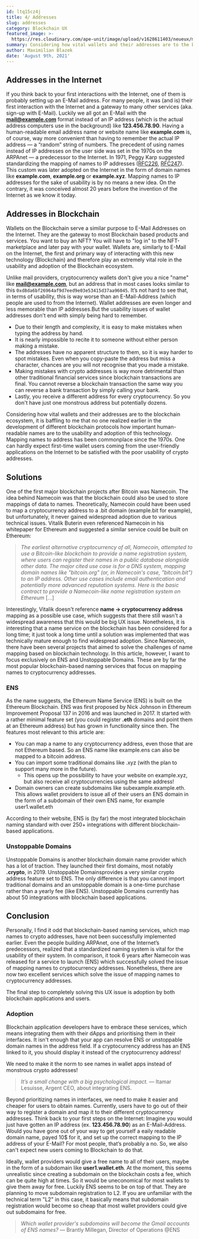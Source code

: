 ```yaml
---
id: ltq15cz4j
title: 4/ Addresses
slug: addresses
category: Blockchain UX
featured_image: >-
  https://res.cloudinary.com/ape-unit/image/upload/v1628611403/neueux/media/articles/Frame16465%202037.png
summary: Considering how vital wallets and their addresses are to the blockchain ecosystem, it is baffling that no one realized earlier in the development of different blockchain protocols how important human-readable names are to the usability and adoption of this technology. Mapping names to address has been commonplace since the 1970s. One can hardly expect first-time wallet users coming from the user-friendly applications on the Internet to be satisfied with the poor usability of crypto addresses.
author: Maximilian Blazek
date: 'August 9th, 2021'
---
```

## Addresses in the Internet

If you think back to your first interactions with the Internet, one of them is probably setting up an E-Mail address. For many people, it was (and is) their first interaction with the Internet and a gateway to many other services (aka. sign-up with E-Mail).
Luckily we all got an E-Mail with the **mail@example.com** format instead of an IP address (which is the actual address computers use in the background) like **123.456.78.90**. Having a human-readable email address name or website name like **example.com** is, of course, way more convenient than having to remember the actual IP address — a “random” string of numbers.
The precedent of using names instead of IP addresses on the user side was set in the 1970s on the ARPAnet — a predecessor to the Internet.  In 1971, Peggy Karp suggested  standardizing the mapping of names to IP addresses ([RFC226](https://datatracker.ietf.org/doc/html/rfc226), [RFC247](https://datatracker.ietf.org/doc/html/RFC247)). This custom was later adopted on the Internet in the form of domain names like **example.com**, **example.org** or **example.xyz**.
Mapping names to IP addresses for the sake of usability is by no means a new idea. On the contrary, it was conceived almost 20 years before the invention of the Internet as we know it today.

## Addresses in Blockchain

Wallets on the Blockchain serve a similar purpose to E-Mail Addresses on the Internet. They are the gateway to most Blockchain based products and services. You want to buy an NFT? You will have to "log in" to the NFT-marketplace and later pay with your wallet. Wallets are, similarly to E-Mail on the Internet, the first and primary way of interacting with this new technology (Blockchain) and therefore play an extremely vital role in the usability and adoption of the Blockchain ecosystem.

Unlike mail providers, cryptocurrency wallets don't give you a nice "name" like **mail@example.com**, but an address that in most cases looks similar to this `0xd8da6bf26964af9d7eed9e03e53415d37aa96045`. It’s not hard to see that, in terms of usability, this is way worse than an E-Mail-Address (which people are used to from the Internet). Wallet addresses are even longer and less memorable than IP addresses.But the usability issues of wallet addresses don't end with simply being hard to remember.

* Due to their length and complexity, it is easy to make mistakes when typing the address by hand.
* It is nearly impossible to recite it to someone without either person making a mistake.
* The addresses have no apparent structure to them, so it is way harder to spot mistakes. Even when you copy-paste the address but miss a character, chances are you will not recognise that you made a mistake.
* Making mistakes with crypto addresses is way more detrimental than other traditional financial services since blockchain transactions are final. You cannot reverse a blockchain transaction the same way you can reverse a bank transaction by simply calling your bank.
* Lastly, you receive a different address for every cryptocurrency. So you don't have just one monstrous address but potentially dozens.

Considering how vital wallets and their addresses are to the blockchain ecosystem, it is baffling to me that no one realized earlier in the development of different blockchain protocols how important human-readable names are to the usability and adoption of this technology. Mapping names to address has been commonplace since the 1970s. One can hardly expect first-time wallet users coming from the user-friendly applications on the Internet to be satisfied with the poor usability of crypto addresses.

## Solutions

One of the first major blockchain projects after Bitcoin was Namecoin. The idea behind Namecoin was that the blockchain could also be used to store mappings of data to names. Theoretically, Namecoin could have been used to map a cryptocurrency address to a .bit domain (example.bit for example), but unfortunately, it never gained widespread adoption due to various technical issues.
Vitalik Buterin even referenced Namecoin in his whitepaper for Ethereum and suggested a similar service could be built on Ethereum:

> _The earliest alternative cryptocurrency of all, Namecoin, attempted to use a Bitcoin-like blockchain to provide a name registration system, where users can register their names in a public database alongside other data. The major cited use case is for a DNS system, mapping domain names like "bitcoin.org" (or, in Namecoin's case, "bitcoin.bit") to an IP address. Other use cases include email authentication and potentially more advanced reputation systems. Here is the basic contract to provide a Namecoin-like name registration system on Ethereum_ \[...\]

Interestingly, Vitalik doesn't reference **name → cryptocurrency address** mapping as a possible use case, which suggests that there still wasn't a widespread awareness that this would be big UX issue. Nonetheless, it is interesting that a name service on the blockchain has been considered for a long time; it just took a long time until a solution was implemented that was technically mature enough to find widespread adoption.
Since Namecoin, there have been several projects that aimed to solve the challenges of name mapping based on blockchain technology.
In this article, however, I want to focus exclusively on ENS and Unstoppable Domains. These are by far the most popular blockchain-based naming services that focus on mapping names to cryptocurrency addresses.

### ENS

As the name suggests, the Ethereum Name Service (ENS) is built on the Ethereum Blockchain. ENS was first proposed by Nick Johnson in Ethereum Improvement Proposal 137 in 2016 and was launched in 2017.
It started with a rather minimal feature set (you could register **.eth** domains and point them at an Ethereum address) but has grown in functionality since then. The features most relevant to this article are:

* You can map a name to any cryptocurrency address, even those that are not Ethereum based. So an ENS name like example.ens can also be mapped to a bitcoin address.
* You can import some traditional domains like .xyz (with the plan to support many more in the future).
  * This opens up the possibility to have your website on example.xyz, but also receive all cryptocurrencies using the same address!
* Domain owners can create subdomains like subexample.example.eth. This allows wallet providers to issue all of their users an ENS domain in the form of a subdomain of their own ENS name, for example user1.wallet.eth

According to their website, ENS is (by far) the most integrated blockchain naming standard with over 250+ integrations with different blockchain-based applications.

### Unstoppable Domains

Unstoppable Domains is another blockchain domain name provider which has a lot of traction. They launched their first domains, most notably **.crypto**, in 2019.
Unstoppable Domainsprovides a very similar crypto address feature set to ENS. The only difference is that you cannot import traditional domains and an unstoppable domain is a one-time purchase rather than a yearly fee (like ENS).
Unstoppable Domains currently has about 50 integrations with blockchain based applications.

## Conclusion

Personally, I find it odd that blockchain-based naming services, which map names to crypto addresses, have not been successfully implemented earlier. Even the people building ARPAnet, one of the Internet’s predecessors, realized that a standardized naming system is vital for the usability of their system. In comparison, it took 6 years after Namecoin was released for a service to launch (ENS) which successfully solved the issue of mapping names to cryptocurrency addresses. Nonetheless, there are now two excellent services which solve the issue of mapping names to cryptocurrency addresses.

The final step to completely solving this UX issue is adoption by both blockchain applications and users.

### Adoption

Blockchain application developers have to embrace these services, which means integrating them with their dApps and prioritising them in their interfaces. It isn't enough that your app can resolve ENS or unstoppable domain names in the address field. If a cryptocurrency address has an ENS linked to it, you should display it instead of the cryptocurrency address!

We need to make it the norm to see names in wallet apps instead of monstrous crypto addresses!

> _It’s a small change with a big psychological impact._ — Itamar Lesuisse, Argent CEO, about integrating ENS.

Beyond prioritizing names in interfaces, we need to make it easier and cheaper for users to obtain names. Currently, users have to go out of their way to register a domain and map it to their different cryptocurrency addresses.
Think back to your first steps on the Internet: Imagine you would just have gotten an IP address (ex. **123.456.78.90**)  as an E-Mail-Address. Would you have gone out of your way to get yourself a eaily readable domain name, payed 10$ for it, and set up the correct mapping to the IP address of your E-Mail? For most people, that’s probably a no. So, we also can't expect new users coming to Blockchain to do that.

Ideally, wallet providers would give a free name to all of their users, maybe in the form of a subdomain like **user1.wallet.eth**. At the moment, this seems unrealistic since creating a subdomain on the blockchain costs a fee, which can be quite high at times. So it would be uneconomical for most wallets to give them away for free.
Luckily ENS seems to be on top of that. They are planning to move subdomain registration to L2. If you are unfamiliar with the technical term "L2" in this case, it basically means that subdomain registration would become so cheap that most wallet providers could give out subdomains for free.

> _Which wallet provider's subdomains will become the Gmail accounts of ENS names?_ — Brantly Millegan, Director of Operations @ENS